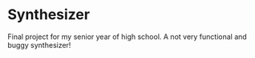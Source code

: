 # Synthesizer
Final project for my senior year of high school. A not very functional and buggy synthesizer!
